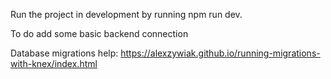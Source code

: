 Run the project in development by running npm run dev.

To do add some basic backend connection

Database migrations help: https://alexzywiak.github.io/running-migrations-with-knex/index.html